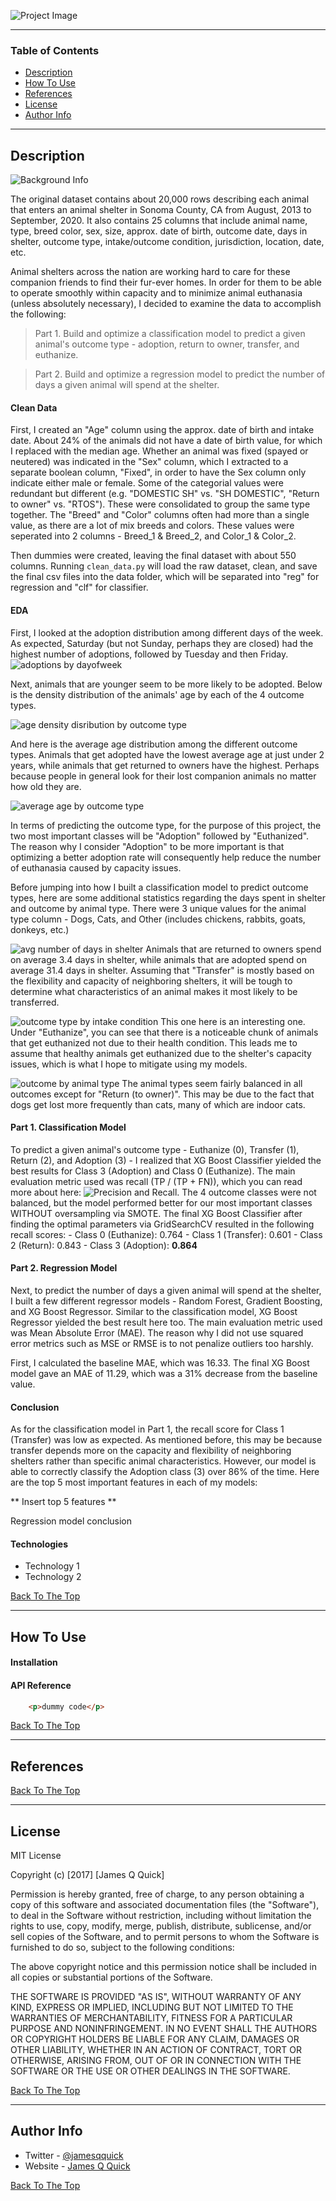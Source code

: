 ![Project Image](https://github.com/eikim11/furever_home--pet_adoption_prediction/blob/master/img/title.png)

---

### Table of Contents

- [Description](#description)
- [How To Use](#how-to-use)
- [References](#references)
- [License](#license)
- [Author Info](#author-info)

---

## Description

![Background Info](https://github.com/eikim11/furever_home--pet_adoption_prediction/blob/master/img/annual_stats.png)

The original dataset contains about 20,000 rows describing each animal that enters an animal shelter in Sonoma County, CA from August, 2013 to September, 2020. It also contains 25 columns that include animal name, type, breed color, sex, size, approx. date of birth, outcome date, days in shelter, outcome type, intake/outcome condition, jurisdiction, location, date, etc.

Animal shelters across the nation are working hard to care for these companion friends to find their fur-ever homes. In order for them to be able to operate smoothly within capacity and to minimize animal euthanasia (unless absolutely necessary), I decided to examine the data to accomplish the following:

> Part 1. Build and optimize a classification model to predict a given animal's outcome type - adoption, return to owner, transfer, and euthanize.

> Part 2. Build and optimize a regression model to predict the number of days a given animal will spend at the shelter.

#### Clean Data

First, I created an "Age" column using the approx. date of birth and intake date. About 24% of the animals did not have a date of birth value, for which I replaced with the median age. Whether an animal was fixed (spayed or neutered) was indicated in the "Sex" column, which I extracted to a separate boolean column, "Fixed", in order to have the Sex column only indicate either male or female.  Some of the categorial values were redundant but different (e.g. "DOMESTIC SH" vs. "SH DOMESTIC", "Return to owner" vs. "RTOS"). These were consolidated to group the same type together. The "Breed" and "Color" columns often had more than a single value, as there are a lot of mix breeds and colors. These values were seperated into 2 columns - Breed_1 & Breed_2, and Color_1 & Color_2. 

Then dummies were created, leaving the final dataset with about 550 columns. Running `clean_data.py` will load the raw dataset, clean, and save the final csv files into the data folder, which will be separated into "reg" for regression and "clf" for classifier.

#### EDA

First, I looked at the adoption distribution among different days of the week. As expected, Saturday (but not Sunday, perhaps they are closed) had the highest number of adoptions, followed by Tuesday and then Friday. 
![adoptions by dayofweek](https://github.com/eikim11/furever_home--pet_adoption_prediction/blob/master/img/num_adoptions_by_dow.png?raw=true)

Next, animals that are younger seem to be more likely to be adopted. Below is the density distribution of the animals' age by each of the 4 outcome types. 

![age density disribution by outcome type](https://github.com/eikim11/furever_home--pet_adoption_prediction/blob/master/img/Age_distro_per_outcome_type.png?raw=true)

And here is the average age distribution among the different outcome types. Animals that get adopted have the lowest average age at just under 2 years, while animals that get returned to owners have the highest. Perhaps because people in general look for their lost companion animals no matter how old they are.

![average age by outcome type](https://github.com/eikim11/furever_home--pet_adoption_prediction/blob/master/img/avg_age_by_outcome_type.png?raw=true)

In terms of predicting the outcome type, for the purpose of this project, the two most important classes will be "Adoption" followed by "Euthanized". The reason why I consider "Adoption" to be more important is that optimizing a better adoption rate will consequently help reduce the number of euthanasia caused by capacity issues. 

Before jumping into how I built a classification model to predict outcome types, here are some additional statistics regarding the days spent in shelter and outcome by animal type. There were 3 unique values for the animal type column - Dogs, Cats, and Other (includes chickens, rabbits, goats, donkeys, etc.)

![avg number of days in shelter](https://github.com/eikim11/furever_home--pet_adoption_prediction/blob/master/img/avg_days_spent.png?raw=true)
Animals that are returned to owners spend on average 3.4 days in shelter, while animals that are adopted spend on average 31.4 days in shelter. Assuming that "Transfer" is mostly based on the flexibility and capacity of neighboring shelters, it will be tough to determine what characteristics of an animal makes it most likely to be transferred.

![outcome type by intake condition](https://github.com/eikim11/furever_home--pet_adoption_prediction/blob/master/img/outcome_type_by_intake_condition.png?raw=true)
This one here is an interesting one. Under "Euthanize", you can see that there is a noticeable chunk of animals that get euthanized not due to their health condition. This leads me to assume that healthy animals get euthanized due to the shelter's capacity issues, which is what I hope to mitigate using my models.

![outcome by animal type](https://github.com/eikim11/furever_home--pet_adoption_prediction/blob/master/img/outcome_type_hist_by_type.png?raw=true)
The animal types seem fairly balanced in all outcomes except for "Return (to owner)". This may be due to the fact that dogs get lost more frequently than cats, many of which are indoor cats.


#### Part 1. Classification Model

To predict a given animal's outcome type - Euthanize (0), Transfer (1), Return (2), and Adoption (3) - I realized that XG Boost Classifier yielded the best results for Class 3 (Adoption) and Class 0 (Euthanize). The main evaluation metric used was recall (TP / (TP + FN)), which you can read more about here: ![Precision and Recall](https://en.wikipedia.org/wiki/Precision_and_recall). The 4 outcome classes were not balanced, but the model performed better for our most important classes WITHOUT oversampling via SMOTE. The final XG Boost Classifier after finding the optimal parameters via GridSearchCV resulted in the following recall scores:
    - Class 0 (Euthanize): 0.764
    - Class 1 (Transfer): 0.601
    - Class 2 (Return): 0.843
    - Class 3 (Adoption): **0.864**

#### Part 2. Regression Model

Next, to predict the number of days a given animal will spend at the shelter, I built a few different regressor models - Random Forest, Gradient Boosting, and XG Boost Regressor. Similar to the classification model, XG Boost Regressor yielded the best result here too. The main evaluation metric used was Mean Absolute Error (MAE). The reason why I did not use squared error metrics such as MSE or RMSE is to not penalize outliers too harshly. 

First, I calculated the baseline MAE, which was 16.33. The final XG Boost model gave an MAE of 11.29, which was a 31% decrease from the baseline value.

#### Conclusion

As for the classification model in Part 1, the recall score for Class 1 (Transfer) was low as expected. As mentioned before, this may be because transfer depends more on the capacity and flexibility of neighboring shelters rather than specific animal characteristics. However, our model is able to correctly classify the Adoption class (3) over 86% of the time. Here are the top 5 most important features in each of my models:

** Insert top 5 features **

Regression model conclusion

#### Technologies

- Technology 1
- Technology 2

[Back To The Top](#read-me-template)

---

## How To Use

#### Installation



#### API Reference

```html
    <p>dummy code</p>
```
[Back To The Top](#read-me-template)

---

## References
[Back To The Top](#read-me-template)

---

## License

MIT License

Copyright (c) [2017] [James Q Quick]

Permission is hereby granted, free of charge, to any person obtaining a copy
of this software and associated documentation files (the "Software"), to deal
in the Software without restriction, including without limitation the rights
to use, copy, modify, merge, publish, distribute, sublicense, and/or sell
copies of the Software, and to permit persons to whom the Software is
furnished to do so, subject to the following conditions:

The above copyright notice and this permission notice shall be included in all
copies or substantial portions of the Software.

THE SOFTWARE IS PROVIDED "AS IS", WITHOUT WARRANTY OF ANY KIND, EXPRESS OR
IMPLIED, INCLUDING BUT NOT LIMITED TO THE WARRANTIES OF MERCHANTABILITY,
FITNESS FOR A PARTICULAR PURPOSE AND NONINFRINGEMENT. IN NO EVENT SHALL THE
AUTHORS OR COPYRIGHT HOLDERS BE LIABLE FOR ANY CLAIM, DAMAGES OR OTHER
LIABILITY, WHETHER IN AN ACTION OF CONTRACT, TORT OR OTHERWISE, ARISING FROM,
OUT OF OR IN CONNECTION WITH THE SOFTWARE OR THE USE OR OTHER DEALINGS IN THE
SOFTWARE.

[Back To The Top](#read-me-template)

---

## Author Info

- Twitter - [@jamesqquick](https://twitter.com/jamesqquick)
- Website - [James Q Quick](https://jamesqquick.com)

[Back To The Top](#read-me-template)
